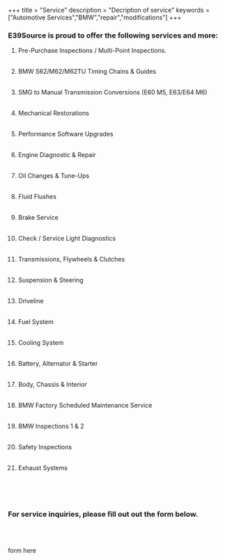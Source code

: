 +++
title = "Service"
description = "Decription of service"
keywords = ["Automotive Services","BMW","repair","modifications"]
+++

### E39Source is proud to offer the following services and more:



1. Pre-Purchase Inspections / Multi-Point Inspections.<br/><br/>

2. BMW S62/M62/M62TU Timing Chains & Guides<br/><br/>

3. SMG to Manual Transmission Conversions (E60 M5, E63/E64 M6)<br/><br/>

4. Mechanical Restorations<br/><br/>

5. Performance Software Upgrades<br/><br/>

6. Engine Diagnostic & Repair<br/><br/>

7. Oil Changes & Tune-Ups<br/><br/>

8. Fluid Flushes<br/><br/>

9. Brake Service<br/><br/>

10. Check / Service Light Diagnostics<br/><br/>

11. Transmissions, Flywheels & Clutches<br/><br/>

12. Suspension & Steering<br/><br/>

13. Driveline<br/><br/>

14. Fuel System<br/><br/>

15. Cooling System<br/><br/>

16. Battery, Alternator & Starter<br/><br/>

17. Body, Chassis & Interior<br/><br/>

18. BMW Factory Scheduled Maintenance Service<br/><br/>

19. BMW Inspections 1 & 2<br/><br/>

20. Safety Inspections<br/><br/>

21. Exhaust Systems<br/><br/>

&nbsp;<br/><br/>

### For service inquiries, please fill out out the form below.

&nbsp;<br/><br/>

form here